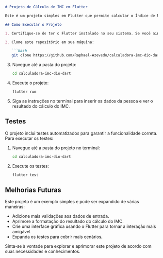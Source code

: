 ```markdown
# Projeto de Cálculo de IMC em Flutter

Este é um projeto simples em Flutter que permite calcular o Índice de Massa Corporal (IMC) de uma pessoa. Ele inclui uma classe `Pessoa` para representar os dados de uma pessoa, permite a entrada de dados pelo terminal, realiza o cálculo do IMC e exibe o resultado na tela.

## Como Executar o Projeto

1. Certifique-se de ter o Flutter instalado no seu sistema. Se você ainda não o tem, siga as instruções em https://flutter.dev/docs/get-started/install para instalá-lo.

2. Clone este repositório em sua máquina:

   ```bash
   git clone https://github.com/Raphael-Azevedo/calculadora-imc-dio-dart
   ```

3. Navegue até a pasta do projeto:

   ```bash
   cd calculadora-imc-dio-dart
   ```

4. Execute o projeto:

   ```bash
   flutter run
   ```

5. Siga as instruções no terminal para inserir os dados da pessoa e ver o resultado do cálculo do IMC.

## Testes

O projeto inclui testes automatizados para garantir a funcionalidade correta. Para executar os testes:

1. Navegue até a pasta do projeto no terminal:

   ```bash
   cd calculadora-imc-dio-dart
   ```

2. Execute os testes:

   ```bash
   flutter test
   ```

## Melhorias Futuras

Este projeto é um exemplo simples e pode ser expandido de várias maneiras:

- Adicione mais validações aos dados de entrada.
- Aprimore a formatação do resultado do cálculo do IMC.
- Crie uma interface gráfica usando o Flutter para tornar a interação mais amigável.
- Expanda os testes para cobrir mais cenários.

Sinta-se à vontade para explorar e aprimorar este projeto de acordo com suas necessidades e conhecimentos.

```